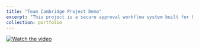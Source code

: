 ```yaml
---
title: "Team Cambridge Project Demo"
excerpt: "This project is a secure approval workflow system built for University of Houston users. It supports Cougar ID-only login, organizes users by department hierarchy, and routes submitted forms to the correct approvers based on unit or organizational level. Approvers can delegate authority, admins can dynamically manage workflows, and the system generates final PDF forms automatically using LaTeX. A reporting dashboard provides real-time visibility into all submissions, approvals, and rejections."
collection: portfolio
---
```


[![Watch the video](https://img.youtube.com/vi/Y1gwqXkWhXM/maxresdefault.jpg)](https://www.youtube.com/watch?v=VIDEO_ID)

